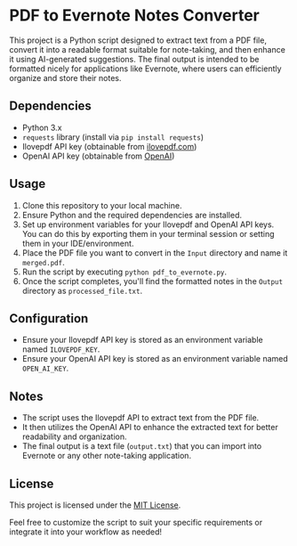 # PDF to Evernote Notes Converter

This project is a Python script designed to extract text from a PDF file, convert it into a readable format suitable for
note-taking, and then enhance it using AI-generated suggestions. The final output is intended to be formatted nicely for
applications like Evernote, where users can efficiently organize and store their notes.

## Dependencies

- Python 3.x
- `requests` library (install via `pip install requests`)
- Ilovepdf API key (obtainable from [ilovepdf.com](https://www.ilovepdf.com/api))
- OpenAI API key (obtainable from [OpenAI](https://openai.com/))

## Usage

1. Clone this repository to your local machine.
2. Ensure Python and the required dependencies are installed.
3. Set up environment variables for your Ilovepdf and OpenAI API keys. You can do this by exporting them in your
   terminal session or setting them in your IDE/environment.
4. Place the PDF file you want to convert in the `Input` directory and name it `merged.pdf`.
5. Run the script by executing `python pdf_to_evernote.py`.
6. Once the script completes, you'll find the formatted notes in the `Output` directory as `processed_file.txt`.

## Configuration

- Ensure your Ilovepdf API key is stored as an environment variable named `ILOVEPDF_KEY`.
- Ensure your OpenAI API key is stored as an environment variable named `OPEN_AI_KEY`.

## Notes

- The script uses the Ilovepdf API to extract text from the PDF file.
- It then utilizes the OpenAI API to enhance the extracted text for better readability and organization.
- The final output is a text file (`output.txt`) that you can import into Evernote or any other note-taking
  application.

## License

This project is licensed under the [MIT License](LICENSE).

Feel free to customize the script to suit your specific requirements or integrate it into your workflow as needed!